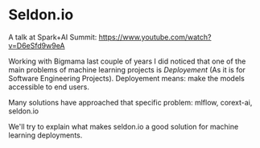 # Seldon.io

A talk at Spark+AI Summit: https://www.youtube.com/watch?v=D6eSfd9w9eA

Working with Bigmama last couple of years I did noticed that one of the main problems of machine learning projects is *Deployement* (As it is for Software Engineering Projects). 
Deployement means: make the models accessible to end users.

Many solutions have approached that specific problem: mlflow, corext-ai, seldon.io

We'll try to explain what makes seldon.io a good solution for machine learning deployments. 
